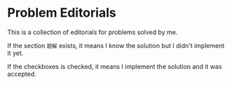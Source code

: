 # Problem Editorials

This is a collection of editorials for problems solved by me.

If the section  `题解` exists, it means I know the solution but I didn't implement it yet.

If the checkboxes is checked, it means I implement the solution and it was accepted.
